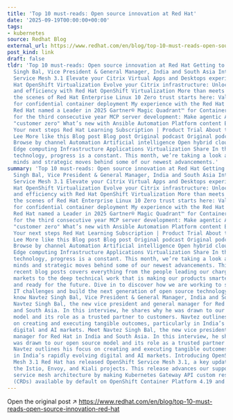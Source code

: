 ```yaml
---
title: 'Top 10 must-reads: Open source innovation at Red Hat'
date: '2025-09-19T00:00:00+00:00'
tags:
- kubernetes
source: Redhat Blog
external_url: https://www.redhat.com/en/blog/top-10-must-reads-open-source-innovation-red-hat
post_kind: link
draft: false
tldr: 'Top 10 must-reads: Open source innovation at Red Hat Getting to know Navtez
  Singh Bal, Vice President & General Manager, India and South Asia Introducing OpenShift
  Service Mesh 3.1 Elevate your Citrix Virtual Apps and Desktops experience with Red
  Hat OpenShift Virtualization Evolve your Citrix infrastructure: Unlocking agility
  and efficiency with Red Hat OpenShift Virtualization More than meets the eye: Behind
  the scenes of Red Hat Enterprise Linux 10 Zero trust starts here: Validated patterns
  for confidential container deployment My experience with the Red Hat Academy Program
  Red Hat named a Leader in 2025 Gartner® Magic Quadrant™ for Container Management
  for the third consecutive year MCP server development: Make agentic AI your API’s
  "customer zero" What’s new with Ansible Automation Platform content Beyond the roundup:
  Your next steps Red Hat Learning Subscription | Product Trial About the author Isabel
  Lee More like this Blog post Blog post Original podcast Original podcast Keep exploring
  Browse by channel Automation Artificial intelligence Open hybrid cloud Security
  Edge computing Infrastructure Applications Virtualization Share In the world of
  technology, progress is a constant. This month, we’re taking a look at the innovative
  minds and strategic moves behind some of our newest advancements.'
summary: 'Top 10 must-reads: Open source innovation at Red Hat Getting to know Navtez
  Singh Bal, Vice President & General Manager, India and South Asia Introducing OpenShift
  Service Mesh 3.1 Elevate your Citrix Virtual Apps and Desktops experience with Red
  Hat OpenShift Virtualization Evolve your Citrix infrastructure: Unlocking agility
  and efficiency with Red Hat OpenShift Virtualization More than meets the eye: Behind
  the scenes of Red Hat Enterprise Linux 10 Zero trust starts here: Validated patterns
  for confidential container deployment My experience with the Red Hat Academy Program
  Red Hat named a Leader in 2025 Gartner® Magic Quadrant™ for Container Management
  for the third consecutive year MCP server development: Make agentic AI your API’s
  "customer zero" What’s new with Ansible Automation Platform content Beyond the roundup:
  Your next steps Red Hat Learning Subscription | Product Trial About the author Isabel
  Lee More like this Blog post Blog post Original podcast Original podcast Keep exploring
  Browse by channel Automation Artificial intelligence Open hybrid cloud Security
  Edge computing Infrastructure Applications Virtualization Share In the world of
  technology, progress is a constant. This month, we’re taking a look at the innovative
  minds and strategic moves behind some of our newest advancements. This roundup of
  recent blog posts covers everything from the people leading our charge in key global
  markets to the deep technical work that is making our products smarter, more security-focused,
  and ready for the future. Dive in to discover how we are working to solve today’s
  IT challenges and build the next generation of open source technology. Getting to
  know Navtez Singh Bal, Vice President & General Manager, India and South Asia Meet
  Navtez Singh Bal, the new vice president and general manager for Red Hat in India
  and South Asia. In this interview, he shares why he was drawn to our open source
  model and its role as a trusted partner to customers. Navtez outlines his focus
  on creating and executing tangible outcomes, particularly in India’s rapidly evolving
  digital and AI markets. Meet Navtez Singh Bal, the new vice president and general
  manager for Red Hat in India and South Asia. In this interview, he shares why he
  was drawn to our open source model and its role as a trusted partner to customers.
  Navtez outlines his focus on creating and executing tangible outcomes, particularly
  in India’s rapidly evolving digital and AI markets. Introducing OpenShift Service
  Mesh 3.1 Red Hat has released OpenShift Service Mesh 3.1, a key update based on
  the Istio, Envoy, and Kiali projects. This release advances our support for a modernized
  service mesh architecture by making Kubernetes Gateway API custom resource definitions
  (CRDs) available by default on OpenShift Container Platform 4.19 and later.'
---
```

Open the original post ↗ https://www.redhat.com/en/blog/top-10-must-reads-open-source-innovation-red-hat

